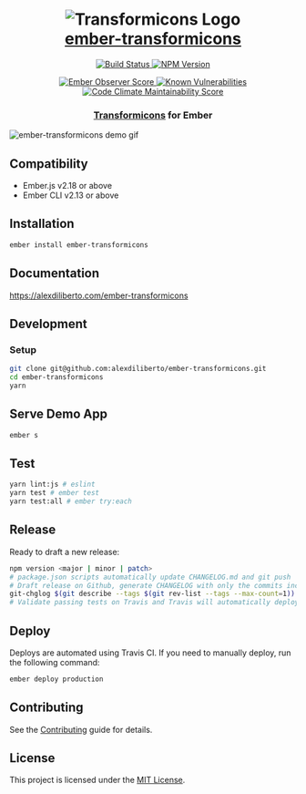 <h1 align="center">
  <img src="https://cdn.rawgit.com/alexdiliberto/ember-transformicons/master/tests/dummy/public/img/logo.svg" alt="Transformicons Logo">
  <br>
  <a href="https://alexdiliberto.com/ember-transformicons">ember-transformicons</a>
  <br>
</h1>

<p align="center">
  <a href="https://travis-ci.org/alexdiliberto/ember-transformicons">
    <img src="https://travis-ci.org/alexdiliberto/ember-transformicons.svg?branch=master"
      alt="Build Status">
  </a>
  <a href="https://www.npmjs.com/package/ember-transformicons">
    <img src="https://badge.fury.io/js/ember-transformicons.svg"
      alt="NPM Version">
  </a>
</p>
<p align="center">
  <a href="http://emberobserver.com/addons/ember-transformicons">
    <img src="http://emberobserver.com/badges/ember-transformicons.svg"
      alt="Ember Observer Score">
  </a>
  <a href="https://snyk.io/test/github/alexdiliberto/ember-transformicons">
    <img src="https://snyk.io/test/github/alexdiliberto/ember-transformicons/badge.svg"
      alt="Known Vulnerabilities">
  </a>
  <a href="https://codeclimate.com/github/alexdiliberto/ember-transformicons/maintainability">
    <img src="https://api.codeclimate.com/v1/badges/01108fee4bb685fa23dd/maintainability" alt="Code Climate Maintainability Score">
  </a>
</p>

<h3 align="center">
  <a href="http://www.transformicons.com/">Transformicons</a> for Ember
</h4>

![ember-transformicons demo gif][demo-gif]

## Compatibility

* Ember.js v2.18 or above
* Ember CLI v2.13 or above

## Installation

```sh
ember install ember-transformicons
```

## Documentation

https://alexdiliberto.com/ember-transformicons

## Development

### Setup

```sh
git clone git@github.com:alexdiliberto/ember-transformicons.git
cd ember-transformicons
yarn
```

## Serve Demo App

```sh
ember s
```

## Test

```sh
yarn lint:js # eslint
yarn test # ember test
yarn test:all # ember try:each
```

## Release

Ready to draft a new release:

```sh
npm version <major | minor | patch>
# package.json scripts automatically update CHANGELOG.md and git push
# Draft release on Github, generate CHANGELOG with only the commits included in the latest tag using this command:
git-chglog $(git describe --tags $(git rev-list --tags --max-count=1))
# Validate passing tests on Travis and Travis will automatically deploy (`ember deploy`) and publish (`npm publish`)
```

## Deploy

Deploys are automated using Travis CI. If you need to manually deploy, run the following command:

```sh
ember deploy production
```

## Contributing

See the [Contributing](CONTRIBUTING.md) guide for details.


## License

This project is licensed under the [MIT License](LICENSE.md).

[demo-gif]: https://raw.githubusercontent.com/alexdiliberto/ember-transformicons/master/demo.gif
